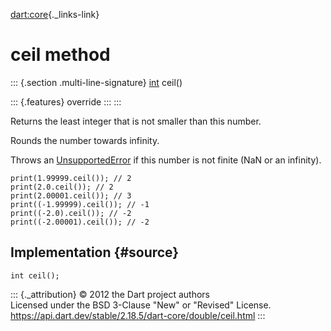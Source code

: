 [dart:core](../../dart-core/dart-core-library){._links-link}

ceil method
===========

::: {.section .multi-line-signature}
[int](../int-class) ceil()

::: {.features}
override
:::
:::

Returns the least integer that is not smaller than this number.

Rounds the number towards infinity.

Throws an [UnsupportedError](../unsupportederror-class) if this number
is not finite (NaN or an infinity).

``` {.language-dart data-language="dart"}
print(1.99999.ceil()); // 2
print(2.0.ceil()); // 2
print(2.00001.ceil()); // 3
print((-1.99999).ceil()); // -1
print((-2.0).ceil()); // -2
print((-2.00001).ceil()); // -2
```

Implementation {#source}
--------------

``` {.language-dart data-language="dart"}
int ceil();
```

::: {._attribution}
© 2012 the Dart project authors\
Licensed under the BSD 3-Clause \"New\" or \"Revised\" License.\
<https://api.dart.dev/stable/2.18.5/dart-core/double/ceil.html>
:::
